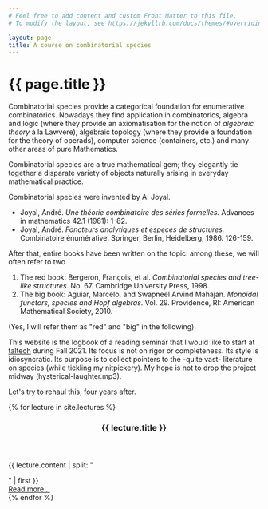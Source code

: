 ```yaml
---
# Feel free to add content and custom Front Matter to this file.
# To modify the layout, see https://jekyllrb.com/docs/themes/#overriding-theme-defaults

layout: page
title: A course on combinatorial species
---
```


<h1>{{ page.title }}</h1>

Combinatorial species provide a categorical foundation for enumerative combinatorics. Nowadays they find application in combinatorics, algebra and logic (where they provide an axiomatisation for the notion of *algebraic theory* à la Lawvere), algebraic topology (where they provide a foundation for the theory of operads), computer science (containers, etc.) and many other areas of pure Mathematics.

Combinatorial species are a true mathematical gem; they elegantly tie together a disparate variety of objects naturally arising in everyday mathematical practice.

Combinatorial species were invented by A. Joyal.

- Joyal, André. _Une théorie combinatoire des séries formelles._ Advances in mathematics 42.1 (1981): 1-82.
- Joyal, André. _Foncteurs analytiques et especes de structures._ Combinatoire énumérative. Springer, Berlin, Heidelberg, 1986. 126-159.

After that, entire books have been written on the topic: among these, we will often refer to two

1. The red book: Bergeron, François, et al. _Combinatorial species and tree-like structures_. No. 67. Cambridge University Press, 1998.
2. The big book: Aguiar, Marcelo, and Swapneel Arvind Mahajan. _Monoidal functors, species and Hopf algebras_. Vol. 29. Providence, RI: American Mathematical Society, 2010.

(Yes, I will refer them as "red" and "big" in the following).

This website is the logbook of a reading seminar that I would like to start at [taltech](https://compose.ioc.ee) during Fall 2021. Its focus is not on rigor or completeness. Its style is idiosyncratic. Its purpose is to collect pointers to the -quite vast- literature on species (while tickling my nitpickery). My hope is not to drop the project midway (hysterical-laughter.mp3).

Let's try to rehaul this, four years after.

{% for lecture in site.lectures %}
  <article>
    <header>
      <h3>{{ lecture.title }}</h3>
      <!-- <time datetime="{{ lecture.date | date_to_xmlschema }}">{{ lecture.date | date_to_string }}</time> -->
    </header>
    {{ lecture.content | split: "</p>" | first }}
    <footer>
      <a href="{{ lecture.url | relative_url }}">Read more...</a>
    </footer>
  <!-- </article> -->
{% endfor %}
